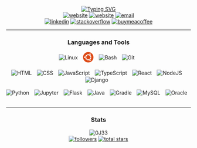    <p align="center">
      <a href="https://git.io/typing-svg"><img src="https://readme-typing-svg.demolab.com?font=Proto+Medium&size=24&duration=3000&pause=0000&color=00AAAA&center=true&vCenter=true&multiline=true&width=750&height=100&lines=Hi!+I'm+Ojee!;CSEN+Student%2C+Programmer%2C+and+Engineer." alt="Typing SVG" /></a>
      <br />
<!--       <a href="https://ojee.net">
         <img alt="about" title="About me" src="https://custom-icon-badges.demolab.com/badge/-CSEN_student,_programmer,_and_engineer.-111111?style=for-the-badge&logo=&logoColor=black%22"/></a>
      <br /> -->
      <a href="https://ojee.net">
         <img alt="website" title="My Website" src="https://custom-icon-badges.demolab.com/badge/-ojee.net-00FFFF?style=for-the-badge&logo=globe&logoColor=black%22"/></a>
      <a href="https://ojee.net/bluef1ag">
         <img alt="website" title="Blue F1ag" src="https://custom-icon-badges.demolab.com/badge/-ojee.net/bluef1ag-000022?style=for-the-badge&logo=globe&logoColor=white%22"/></a>
      <a href="mailto:contact@ojee.net?subiect=contact@ojee.net">
         <img alt="email" title="My email" src="https://custom-icon-badges.demolab.com/badge/-contact@ojee.net-00AAAA?style=for-the-badge&logo=mail&logoColor=white%22"/></a>
      <br />
      <a href="https://www.linkedin.com/in/omargamaleldin/">
         <img alt="linkedin" title="LinkedIn" src="https://img.shields.io/badge/LinkedIn-0077B5?style=for-the-badge&logo=linkedin&logoColor=white"/></a>
      <a href="https://stackoverflow.com/users/19247380/ojee">
         <img alt="stackoverflow" title="Stack Overflow" src="https://img.shields.io/badge/stackoverflow-F48225?style=for-the-badge&logo=stackoverflow&logoColor=white"/></a>
      <a href="https://www.buymeacoffee.com/ojee">
         <img alt="buymeacoffee" title="Buy me a coffee" src="https://img.shields.io/badge/buy_me_a_coffee-FFE01A?style=for-the-badge&logo=buymeacoffee&logoColor=black"/></a>
   </p>

---

<h3 align="center">Languages and Tools</h3>

<div align="center">
   <div>
   <img align="center" alt="Linux" width="30px" style="padding-right:10px;" src="https://cdn.jsdelivr.net/gh/devicons/devicon/icons/linux/linux-original.svg" />
   <img align="center" alt="Ubuntu" width="30px" style="padding-right:10px;" src="https://raw.githubusercontent.com/devicons/devicon/v2.15.1/icons/ubuntu/ubuntu-plain.svg" />
   <img align="center" alt="Bash" width="30px" style="padding-right:10px;" src="https://cdn.jsdelivr.net/gh/devicons/devicon/icons/bash/bash-original.svg" />
   <img align="center" alt="Git" width="30px" style="padding-right:10px;" src="https://cdn.jsdelivr.net/gh/devicons/devicon/icons/git/git-original.svg" />
   </div>
   <br />
   <div>
   <img align="center" alt="HTML" width="30px" style="padding-right:10px;" src="https://cdn.jsdelivr.net/gh/devicons/devicon/icons/html5/html5-plain.svg" />
   <img align="center" alt="CSS" width="30px" style="padding-right:10px;" src="https://cdn.jsdelivr.net/gh/devicons/devicon/icons/css3/css3-plain.svg" />
   <img align="center" alt="JavaScript" width="30px" style="padding-right:10px;" src="https://cdn.jsdelivr.net/gh/devicons/devicon/icons/javascript/javascript-plain.svg" />
   <img align="center" alt="TypeScript" width="30px" style="padding-right:10px;" src="https://cdn.jsdelivr.net/gh/devicons/devicon/icons/typescript/typescript-plain.svg" />
   <img align="center" alt="React" width="30px" style="padding-right:10px;" src="https://cdn.jsdelivr.net/gh/devicons/devicon/icons/react/react-original.svg" />
   <img align="center" alt="NodeJS" width="30px" style="padding-right:10px;" src="https://cdn.jsdelivr.net/gh/devicons/devicon/icons/nodejs/nodejs-original.svg" />
   <img align="center" alt="Django" width="30px" style="padding-right:10px;" src="https://brandslogos.com/wp-content/uploads/images/large/django-logo.png" />
   </div>
   <br />
   <div>
   <img align="center" alt="Python" width="30px" style="padding-right:10px;" src="https://cdn.jsdelivr.net/gh/devicons/devicon/icons/python/python-original.svg" />
   <img align="center" alt="Jupyter" width="30px" style="padding-right:10px;" src="https://cdn.jsdelivr.net/gh/devicons/devicon/icons/jupyter/jupyter-original.svg" />
   <img align="center" alt="Flask" width="30px" style="padding-right:10px;" src="https://cdn.jsdelivr.net/gh/devicons/devicon/icons/flask/flask-original.svg" />
   <img align="center" alt="Java" width="30px" style="padding-right:10px;" src="https://cdn.jsdelivr.net/gh/devicons/devicon/icons/java/java-original.svg"/>
   <img align="center" alt="Gradle" width="30px" style="padding-right:10px;" src="https://cdn.jsdelivr.net/gh/devicons/devicon/icons/gradle/gradle-plain.svg" />
   <img align="center" alt="MySQL" width="30px" style="padding-right:10px;" src="https://cdn.jsdelivr.net/gh/devicons/devicon/icons/mysql/mysql-original.svg" />
   <img align="center" alt="Oracle" width="30px" style="padding-right:10px;" src="https://cdn.jsdelivr.net/gh/devicons/devicon/icons/oracle/oracle-original.svg" />
   </div>
</div>
<br />

---

<h3 align="center">Stats</h3>

<div align="center">
   
   <img src="https://komarev.com/ghpvc/?username=0J33&label=Profile%20views&color=0e75b6&style=for-the-badge" alt="0J33" />
   <br />
   <a href="https://github.com/0J33?tab=followers">
      <img alt="followers" title="Follow me on Github" src="https://custom-icon-badges.demolab.com/github/followers/0J33?color=236ad3&labelColor=1155ba&style=for-the-badge&logo=person-add&label=Follow&logoColor=white"/></a>
   <a href="https://github.com/0J33?tab=repositories&sort=stargazers">
      <img alt="total stars" title="Total stars on GitHub" src="https://custom-icon-badges.demolab.com/github/stars/0J33?color=55960c&style=for-the-badge&labelColor=488207&logo=star"/></a>
   <br /><br />
   
<!--    ![0J33's GitHub stats](https://github-readme-stats.vercel.app/api?username=0J33&show_icons=true&theme=react)
   ![GitHub Streak](https://streak-stats.demolab.com?user=0J33&theme=react&border_radius=4.5) -->
   
</div>
